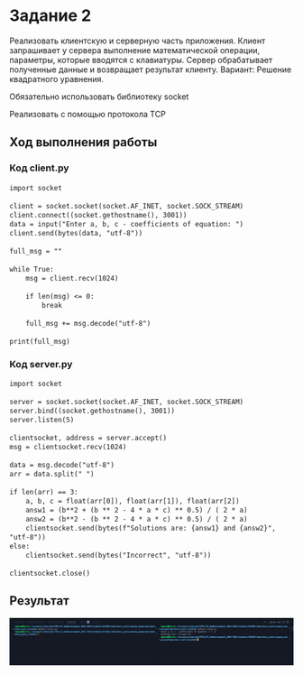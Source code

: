 # Задание 2

Реализовать клиентскую и серверную часть приложения. Клиент запрашивает у сервера выполнение математической операции,
параметры, которые вводятся с клавиатуры. Сервер обрабатывает полученные данные и возвращает результат клиенту. Вариант:
Решение квадратного уравнения.

Обязательно использовать библиотеку socket

Реализовать с помощью протокола TCP

## Ход выполнения работы

### Код client.py

    import socket

    client = socket.socket(socket.AF_INET, socket.SOCK_STREAM)
    client.connect((socket.gethostname(), 3001))
    data = input("Enter a, b, c - coefficients of equation: ")
    client.send(bytes(data, "utf-8"))

    full_msg = ""

    while True:
        msg = client.recv(1024)

        if len(msg) <= 0:
            break

        full_msg += msg.decode("utf-8")

    print(full_msg)

### Код server.py

    import socket

    server = socket.socket(socket.AF_INET, socket.SOCK_STREAM)
    server.bind((socket.gethostname(), 3001))
    server.listen(5)

    clientsocket, address = server.accept()
    msg = clientsocket.recv(1024)

    data = msg.decode("utf-8")
    arr = data.split(" ")

    if len(arr) == 3:
        a, b, c = float(arr[0]), float(arr[1]), float(arr[2])
        answ1 = (b**2 + (b ** 2 - 4 * a * c) ** 0.5) / ( 2 * a)
        answ2 = (b**2 - (b ** 2 - 4 * a * c) ** 0.5) / ( 2 * a)
        clientsocket.send(bytes(f"Solutions are: {answ1} and {answ2}", "utf-8"))
    else:
        clientsocket.send(bytes("Incorrect", "utf-8"))

    clientsocket.close()

## Результат

![Image](./images/task2.png)